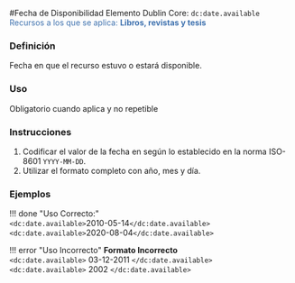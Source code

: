 #Fecha de Disponibilidad
Elemento Dublin Core: `dc:date.available`  
<span style="color:#3F72AF">Recursos a los que se aplica: __Libros, revistas y tesis__ </span>

### __Definición__
Fecha en que el recurso estuvo o estará disponible.

### __Uso__
Obligatorio cuando aplica y no repetible  

### __Instrucciones__  
1. Codificar el valor de la fecha en según lo establecido en la norma ISO-8601 `YYYY-MM-DD`. 
2. Utilizar el formato completo con año, mes y día.

### __Ejemplos__

!!! done "Uso Correcto:"  
    `<dc:date.available>`2010-05-14`</dc:date.available>`  
    `<dc:date.available>`2020-08-04`</dc:date.available>`


!!! error "Uso Incorrecto"
    **Formato Incorrecto**  
    `<dc:date.available>` 03-12-2011 `</dc:date.available>`   
    `<dc:date.available>` 2002 `</dc:date.available>`   
